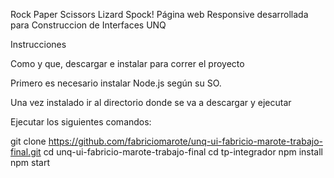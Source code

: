 Rock Paper Scissors Lizard Spock!
Página web Responsive desarrollada para Construccion de Interfaces UNQ

Instrucciones

Como y que, descargar e instalar para correr el proyecto

Primero es necesario instalar Node.js según su SO.

Una vez instalado ir al directorio donde se va a descargar y ejecutar

Ejecutar los siguientes comandos:

git clone https://github.com/fabriciomarote/unq-ui-fabricio-marote-trabajo-final.git
cd unq-ui-fabricio-marote-trabajo-final
cd tp-integrador
npm install
npm start
